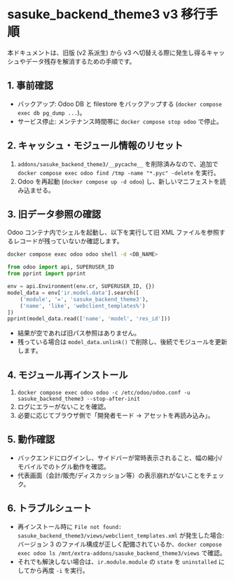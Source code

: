 # sasuke_backend_theme3 v3 移行手順

本ドキュメントは、旧版 (v2 系派生) から v3 へ切替える際に発生し得るキャッシュやデータ残存を解消するための手順です。

## 1. 事前確認
- バックアップ: Odoo DB と filestore をバックアップする (`docker compose exec db pg_dump ...`)。
- サービス停止: メンテナンス時間帯に `docker compose stop odoo` で停止。

## 2. キャッシュ・モジュール情報のリセット
1. `addons/sasuke_backend_theme3/__pycache__` を削除済みなので、追加で `docker compose exec odoo find /tmp -name "*.pyc" -delete` を実行。
2. Odoo を再起動 (`docker compose up -d odoo`) し、新しいマニフェストを読み込ませる。

## 3. 旧データ参照の確認
Odoo コンテナ内でシェルを起動し、以下を実行して旧 XML ファイルを参照するレコードが残っていないか確認します。

```bash
docker compose exec odoo odoo shell -d <DB_NAME>
```

```python
from odoo import api, SUPERUSER_ID
from pprint import pprint

env = api.Environment(env.cr, SUPERUSER_ID, {})
model_data = env['ir.model.data'].search([
    ('module', '=', 'sasuke_backend_theme3'),
    ('name', 'like', 'webclient_templates%')
])
pprint(model_data.read(['name', 'model', 'res_id']))
```

- 結果が空であれば旧パス参照はありません。
- 残っている場合は `model_data.unlink()` で削除し、後続でモジュールを更新します。

## 4. モジュール再インストール
1. `docker compose exec odoo odoo -c /etc/odoo/odoo.conf -u sasuke_backend_theme3 --stop-after-init`
2. ログにエラーがないことを確認。
3. 必要に応じてブラウザ側で「開発者モード → アセットを再読み込み」。

## 5. 動作確認
- バックエンドにログインし、サイドバーが常時表示されること、幅の縮小/モバイルでのトグル動作を確認。
- 代表画面（会計/販売/ディスカッション等）の表示崩れがないことをチェック。

## 6. トラブルシュート
- 再インストール時に `File not found: sasuke_backend_theme3/views/webclient_templates.xml` が発生した場合: バージョン 3 のファイル構成が正しく配備されているか、`docker compose exec odoo ls /mnt/extra-addons/sasuke_backend_theme3/views` で確認。
- それでも解決しない場合は、`ir.module.module` の `state` を `uninstalled` にしてから再度 `-i` を実行。

